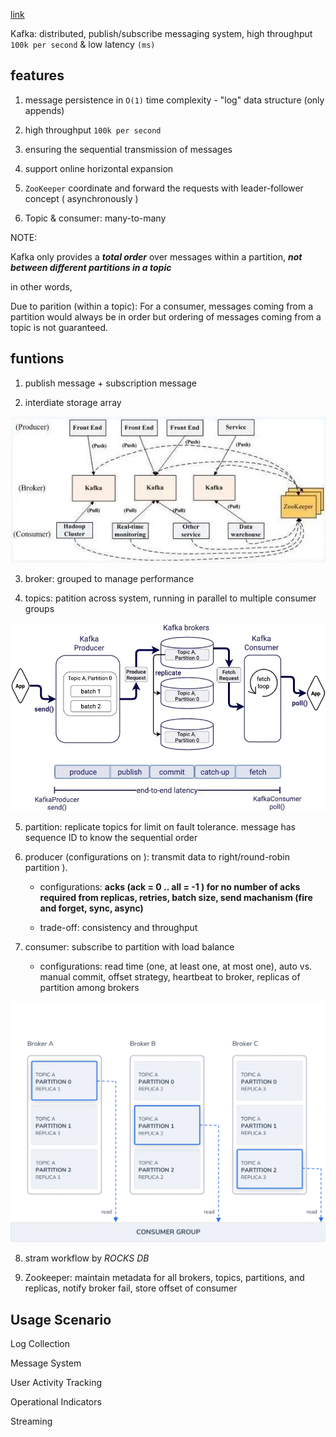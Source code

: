 [link](https://aws.plainenglish.io/apache-kafka-system-architecture-cc74e7d47904)

Kafka: distributed, publish/subscribe messaging system, high throughput `100k per second` & low latency `(ms)`


## features

1. message persistence in `O(1)` time complexity - "log" data structure (only appends)

2. high throughput `100k per second`

3. ensuring the sequential transmission of messages 

4. support online horizontal expansion

5. `ZooKeeper` coordinate and forward the requests with leader-follower concept ( asynchronously ) 

6. Topic & consumer: many-to-many

NOTE:

Kafka only provides a ***total order*** over messages within a partition, ***not between different partitions in a topic***


in other words,

Due to parition (within a topic): For a consumer, messages coming from a partition would always be in order but ordering of messages coming from a topic is not guaranteed. 


## funtions

1) publish message +  subscription message

2) interdiate storage array

![img](pics/kafka.webp)

3) broker: grouped to manage performance

4) topics: patition across system, running in parallel to multiple consumer groups

![img](pics/kafka2.webp)

5) partition: replicate topics for limit on fault tolerance. message has sequence ID to know the sequential order

6) producer (configurations on ): transmit data to right/round-robin partition ).

    - configurations: ****acks (ack = 0 .. all = -1 ) for no number of acks required from replicas, retries, batch size, send machanism (fire and forget, sync, async)****

    - trade-off: consistency and throughput
 

7) consumer: subscribe to partition with load balance

    - configurations: read time (one, at least one, at most one), auto vs. manual commit, offset strategy, heartbeat to broker, replicas of partition among brokers

![](pics/kafka-consumer.webp)

8) stram workflow by *ROCKS DB*

9) Zookeeper: maintain metadata for all brokers, topics, partitions, and replicas, notify broker fail, store offset of consumer

## Usage Scenario

Log Collection

Message System

User Activity Tracking

Operational Indicators

Streaming
